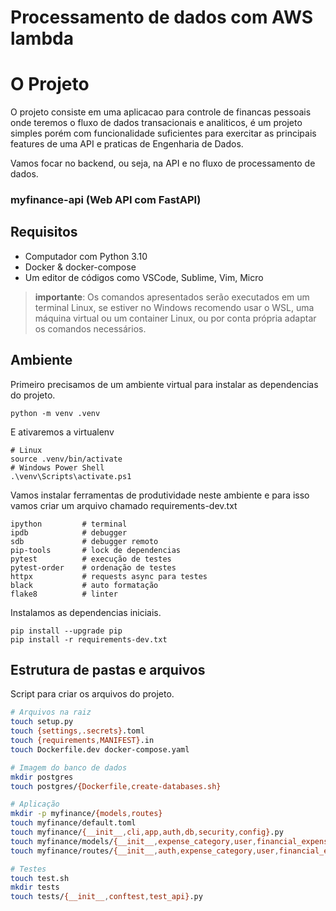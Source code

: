 # Processamento de dados com AWS lambda

# O Projeto

O projeto consiste em uma aplicacao para controle de financas pessoais onde teremos o fluxo de dados transacionais e analiticos, é
um projeto simples porém com funcionalidade suficientes para exercitar as principais features de uma API e praticas de Engenharia de Dados.

Vamos focar no backend, ou seja, na API e no fluxo de processamento de dados.

### myfinance-api (Web API com FastAPI)

## Requisitos

- Computador com Python 3.10
- Docker & docker-compose
- Um editor de códigos como VSCode, Sublime, Vim, Micro

> **importante**: Os comandos apresentados serão executados em um terminal Linux, se estiver no Windows recomendo usar o WSL, uma máquina virtual ou um container Linux, ou por conta própria adaptar os comandos necessários.

## Ambiente

Primeiro precisamos de um ambiente virtual para instalar
as dependencias do projeto.

```console
python -m venv .venv
```

E ativaremos a virtualenv

```console
# Linux
source .venv/bin/activate
# Windows Power Shell
.\venv\Scripts\activate.ps1
```

Vamos instalar ferramentas de produtividade neste ambiente e para isso vamos criar um arquivo chamado
requirements-dev.txt


```
ipython         # terminal
ipdb            # debugger
sdb             # debugger remoto
pip-tools       # lock de dependencias
pytest          # execução de testes
pytest-order    # ordenação de testes
httpx           # requests async para testes
black           # auto formatação
flake8          # linter
```

Instalamos as dependencias iniciais.

```console
pip install --upgrade pip
pip install -r requirements-dev.txt
```

## Estrutura de pastas e arquivos

Script para criar os arquivos do projeto.

```bash
# Arquivos na raiz
touch setup.py
touch {settings,.secrets}.toml
touch {requirements,MANIFEST}.in
touch Dockerfile.dev docker-compose.yaml

# Imagem do banco de dados
mkdir postgres
touch postgres/{Dockerfile,create-databases.sh}

# Aplicação
mkdir -p myfinance/{models,routes}
touch myfinance/default.toml
touch myfinance/{__init__,cli,app,auth,db,security,config}.py
touch myfinance/models/{__init__,expense_category,user,financial_expense}.py
touch myfinance/routes/{__init__,auth,expense_category,user,financial_expense}.py

# Testes
touch test.sh
mkdir tests
touch tests/{__init__,conftest,test_api}.py
```